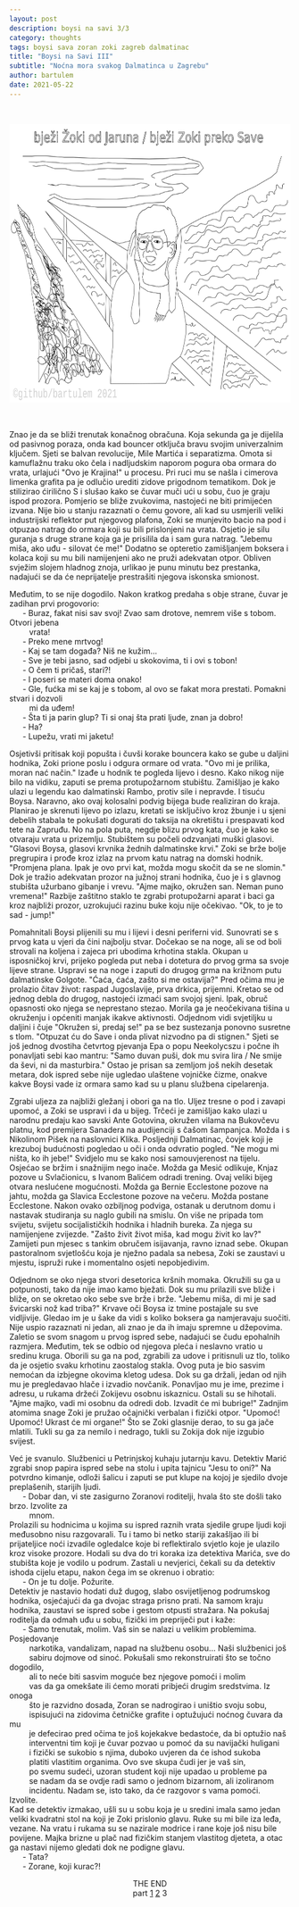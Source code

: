```yaml
---
layout: post
description: boysi na savi 3/3
category: thoughts
tags: boysi sava zoran zoki zagreb dalmatinac
title: "Boysi na Savi III"
subtitle: "Noćna mora svakog Dalmatinca u Zagrebu"
author: bartulem
date: 2021-05-22
---
```

<br/>
<p class="text-center">
  <img class="img-custom" alt="bns3" src="/img/boysi-na-savi-3.png" height="500" width="700"/>
</p>
<br/>

Znao je da se bliži trenutak konačnog obračuna. Koja sekunda ga je dijelila od pasivnog poraza, onda kad bouncer otključa bravu svojim univerzalnim ključem. Sjeti se balvan revolucije, Mile Martića i separatizma. Omota si kamuflažnu traku oko čela i nadljudskim naporom pogura oba ormara do vrata, urlajući "Ovo je Krajina!" u procesu. Pri ruci mu se našla i cimerova limenka grafita pa je odlučio urediti zidove prigodnom tematikom. Dok je stilizirao ćirilično S i slušao kako se čuvar muči ući u sobu, čuo je graju ispod prozora. Pomjerio se bliže zvukovima, nastojeći ne biti primijećen izvana. Nije bio u stanju razaznati o čemu govore, ali kad su usmjerili veliki industrijski reflektor put njegovog plafona, Zoki se munjevito bacio na pod i otpuzao natrag do ormara koji su bili prislonjeni na vrata. Osjetio je silu guranja s druge strane koja ga je prisilila da i sam gura natrag. "Jebemu miša, ako uđu - silovat će me!" Dodatno se opteretio zamišljanjem boksera i kolaca koji su mu bili namijenjeni ako ne pruži adekvatan otpor. Obliven svježim slojem hladnog znoja, urlikao je punu minutu bez prestanka, nadajući se da će neprijatelje prestrašiti njegova iskonska smionost.

Međutim, to se nije dogodilo. Nakon kratkog predaha s obje strane, čuvar je zadihan prvi progovorio: <br/>
&nbsp;&nbsp;&nbsp;&nbsp;&nbsp;&nbsp;- Buraz, fakat nisi sav svoj! Zvao sam drotove, nemrem više s tobom. Otvori jebena <br/>
&nbsp;&nbsp;&nbsp;&nbsp;&nbsp;&nbsp;&nbsp;&nbsp;&nbsp;vrata! <br/>
&nbsp;&nbsp;&nbsp;&nbsp;&nbsp;&nbsp;- Preko mene mrtvog! <br/>
&nbsp;&nbsp;&nbsp;&nbsp;&nbsp;&nbsp;- Kaj se tam događa? Niš ne kužim... <br/>
&nbsp;&nbsp;&nbsp;&nbsp;&nbsp;&nbsp;- Sve je tebi jasno, sad odjebi u skokovima, ti i ovi s tobon! <br/>
&nbsp;&nbsp;&nbsp;&nbsp;&nbsp;&nbsp;- O čem ti pričaš, stari?! <br/>
&nbsp;&nbsp;&nbsp;&nbsp;&nbsp;&nbsp;- I poseri se materi doma onako! <br/>
&nbsp;&nbsp;&nbsp;&nbsp;&nbsp;&nbsp;- Gle, fućka mi se kaj je s tobom, al ovo se fakat mora prestati. Pomakni stvari i dozvoli <br/> 
&nbsp;&nbsp;&nbsp;&nbsp;&nbsp;&nbsp;&nbsp;&nbsp;&nbsp;mi da uđem! <br/>
&nbsp;&nbsp;&nbsp;&nbsp;&nbsp;&nbsp;- Šta ti ja parin glup? Ti si onaj šta prati ljude, znan ja dobro! <br/>
&nbsp;&nbsp;&nbsp;&nbsp;&nbsp;&nbsp;- Ha? <br/>
&nbsp;&nbsp;&nbsp;&nbsp;&nbsp;&nbsp;- Lupežu, vrati mi jaketu! <br/>

Osjetivši pritisak koji popušta i čuvši korake bouncera kako se gube u daljini hodnika, Zoki prione poslu i odgura ormare od vrata. "Ovo mi je prilika, moran nać način." Izađe u hodnik te pogleda lijevo i desno. Kako nikog nije bilo na vidiku, zaputi se prema protupožarnom stubištu. Zamišljao je kako ulazi u legendu kao dalmatinski Rambo, protiv sile i nepravde. I tisuću Boysa. Naravno, ako ovaj kolosalni podvig bijega bude realiziran do kraja. Planirao je skrenuti lijevo po izlazu, kretati se isključivo kroz žbunje i u sjeni debelih stabala te pokušati dogurati do taksija na okretištu i prespavati kod tete na Zapruđu. No na pola puta, negdje blizu prvog kata, čuo je kako se otvaraju vrata u prizemlju. Stubištem su počeli odzvanjati muški glasovi. "Glasovi Boysa, glasovi krvnika žednih dalmatinske krvi." Zoki se brže bolje pregrupira i prođe kroz izlaz na prvom katu natrag na domski hodnik. "Promjena plana. Ipak je ovo prvi kat, možda mogu skočit da se ne slomin." Dok je tražio adekvatan prozor na južnoj strani hodnika, čuo je i s glavnog stubišta užurbano gibanje i vrevu. "Ajme majko, okružen san. Neman puno vremena!" Razbije zaštitno staklo te zgrabi protupožarni aparat i baci ga kroz najbliži prozor, uzrokujući razinu buke koju nije očekivao. "Ok, to je to sad - jump!"

Pomahnitali Boysi plijenili su mu i lijevi i desni periferni vid. Sunovrati se s prvog kata u vjeri da čini najbolju stvar. Dočekao se na noge, ali se od boli strovali na koljena i zajeca pri ubodima krhotina stakla. Okupan u isposničkoj krvi, prijeko pogleda put neba i dotetura do prvog grma sa svoje lijeve strane. Uspravi se na noge i zaputi do drugog grma na križnom putu dalmatinske Golgote. "Ćaća, ćaća, zašto si me ostavija?" Pred očima mu je prolazio čitav život: raspad Jugoslavije, prva drkica, prijemni. Kretao se od jednog debla do drugog, nastojeći izmaći sam svojoj sjeni. Ipak, obruč opasnosti oko njega se neprestano stezao. Morila ga je neočekivana tišina u okruženju i općeniti manjak ikakve aktivnosti. Odjednom vidi svjetiljku u daljini i čuje "Okružen si, predaj se!" pa se bez sustezanja ponovno susretne s tlom. "Otpuzat ću do Save i onda plivat nizvodno pa di stignen." Sjeti se još jednog dvostiha četvrtog pjevanja Epa o popu Neekolycszu i počne ih ponavljati sebi kao mantru: "Samo duvan puši, dok mu svira lira / Ne smije da ševi, ni da masturbira." Ostao je prisan sa zemljom još nekih desetak metara, dok ispred sebe nije ugledao ulaštene vojničke čizme, onakve kakve Boysi vade iz ormara samo kad su u planu službena cipelarenja.

Zgrabi uljeza za najbliži gležanj i obori ga na tlo. Uljez tresne o pod i zavapi upomoć, a Zoki se uspravi i da u bijeg. Trčeći je zamišljao kako ulazi u narodnu predaju kao savski Ante Gotovina, okružen vilama na Bukovčevu platnu, kod premijera Sanadera na audijenciji s čašom šampanjca. Možda i s Nikolinom Pišek na naslovnici Klika. Posljednji Dalmatinac, čovjek koji je krezuboj budućnosti pogledao u oči i onda odvratio pogled. "Ne mogu mi ništa, ko ih jebe!" Svidjelo mu se kako nosi samouvjerenost na tijelu. Osjećao se bržim i snažnijim nego inače. Možda ga Mesić odlikuje, Knjaz pozove u Svlačionicu, s Ivanom Balićem odradi trening. Ovaj veliki bijeg otvara neslućene mogućnosti. Možda ga Bernie Ecclestone pozove na jahtu, možda ga Slavica Ecclestone pozove na večeru. Možda postane Ecclestone. Nakon ovako ozbiljnog podviga, ostanak u derutnom domu i nastavak studiranja su naglo gubili na smislu. On više ne pripada tom svijetu, svijetu socijalističkih hodnika i hladnih bureka. Za njega su namijenjene zvijezde. "Zašto živit život miša, kad mogu živit ko lav?" Zamijeti pun mjesec s tankim obručem isijavanja, ravno iznad sebe. Okupan pastoralnom svjetlošću koja je nježno padala sa nebesa, Zoki se zaustavi u mjestu, ispruži ruke i momentalno osjeti nepobjedivim.

Odjednom se oko njega stvori desetorica kršnih momaka. Okružili su ga u potpunosti, tako da nije imao kamo bježati. Dok su mu prilazili sve bliže i bliže, on se okretao oko sebe sve brže i brže. "Jebemu miša, di mi je sad švicarski nož kad triba?" Krvave oči Boysa iz tmine postajale su sve vidljivije. Gledao im je u šake da vidi s koliko boksera ga namjeravaju suočiti. Nije uspio razaznati ni jedan, ali znao je da ih imaju spremne u džepovima. Zaletio se svom snagom u prvog ispred sebe, nadajući se čudu epohalnih razmjera. Međutim, tek se odbio od njegova pleća i neslavno vratio u sredinu kruga. Oborili su ga na pod, zgrabili za udove i pritisnuli uz tlo, toliko da je osjetio svaku krhotinu zaostalog stakla. Ovog puta je bio sasvim nemoćan da izbjegne okovima kletog udesa. Dok su ga držali, jedan od njih mu je pregledavao hlače i izvadio novčanik. Ponavljao mu je ime, prezime i adresu, u rukama držeći Zokijevu osobnu iskaznicu. Ostali su se hihotali. "Ajme majko, vadi mi osobnu da odredi dob. Izvadit će mi bubrige!" Zadnjim atomima snage Zoki je pružao očajnički verbalan i fizički otpor. "Upomoć! Upomoć! Ukrast će mi organe!" Što se Zoki glasnije derao, to su ga jače mlatili. Tukli su ga za nemilo i nedrago, tukli su Zokija dok nije izgubio svijest.

Već je svanulo. Službenici u Petrinjskoj kuhaju jutarnju kavu. Detektiv Marić zgrabi snop papira ispred sebe na stolu i upita tajnicu "Jesu to oni?" Na potvrdno kimanje, odloži šalicu i zaputi se put klupe na kojoj je sjedilo dvoje preplašenih, starijih ljudi. <br/>
&nbsp;&nbsp;&nbsp;&nbsp;&nbsp;&nbsp;- Dobar dan, vi ste zasigurno Zoranovi roditelji, hvala što ste došli tako brzo. Izvolite za <br/>
&nbsp;&nbsp;&nbsp;&nbsp;&nbsp;&nbsp;&nbsp;&nbsp;&nbsp;mnom. <br/>
Prolazili su hodnicima u kojima su ispred raznih vrata sjedile grupe ljudi koji međusobno nisu razgovarali. Tu i tamo bi netko stariji zakašljao ili bi prijateljice noći izvadile ogledalce koje bi reflektiralo svjetlo koje je ulazilo kroz visoke prozore. Hodali su dva do tri koraka iza detektiva Marića, sve do stubišta koje je vodilo u podrum. Zastali u nevjerici, čekali su da detektiv ishoda cijelu etapu, nakon čega im se okrenuo i obratio: <br/>
&nbsp;&nbsp;&nbsp;&nbsp;&nbsp;&nbsp;- On je tu dolje. Požurite. <br/>
Detektiv je nastavio hodati duž dugog, slabo osvijetljenog podrumskog hodnika, osjećajući da ga dvojac straga prisno prati. Na samom kraju hodnika, zaustavi se ispred sobe i gestom otpusti stražara. Na pokušaj roditelja da odmah uđu u sobu, fizički im prepriječi put i kaže: <br/>
&nbsp;&nbsp;&nbsp;&nbsp;&nbsp;&nbsp;- Samo trenutak, molim. Vaš sin se nalazi u velikim problemima. Posjedovanje <br/>
&nbsp;&nbsp;&nbsp;&nbsp;&nbsp;&nbsp;&nbsp;&nbsp;&nbsp;narkotika, vandalizam, napad na službenu osobu... Naši službenici još <br/>
&nbsp;&nbsp;&nbsp;&nbsp;&nbsp;&nbsp;&nbsp;&nbsp;&nbsp;sabiru dojmove od sinoć. Pokušali smo rekonstruirati što se točno dogodilo, <br/>
&nbsp;&nbsp;&nbsp;&nbsp;&nbsp;&nbsp;&nbsp;&nbsp;&nbsp;ali to neće biti sasvim moguće bez njegove pomoći i molim <br/>
&nbsp;&nbsp;&nbsp;&nbsp;&nbsp;&nbsp;&nbsp;&nbsp;&nbsp;vas da ga omekšate ili ćemo morati pribjeći drugim sredstvima. Iz onoga <br/>
&nbsp;&nbsp;&nbsp;&nbsp;&nbsp;&nbsp;&nbsp;&nbsp;&nbsp;što je razvidno dosada, Zoran se nadrogirao i uništio svoju sobu, <br/>
&nbsp;&nbsp;&nbsp;&nbsp;&nbsp;&nbsp;&nbsp;&nbsp;&nbsp;ispisujući na zidovima četničke grafite i optužujući noćnog čuvara da mu <br/>
&nbsp;&nbsp;&nbsp;&nbsp;&nbsp;&nbsp;&nbsp;&nbsp;&nbsp;je defecirao pred očima te još kojekakve bedastoće, da bi optužio naš <br/>
&nbsp;&nbsp;&nbsp;&nbsp;&nbsp;&nbsp;&nbsp;&nbsp;&nbsp;interventni tim koji je čuvar pozvao u pomoć da su navijački huligani <br/>
&nbsp;&nbsp;&nbsp;&nbsp;&nbsp;&nbsp;&nbsp;&nbsp;&nbsp;i fizički se sukobio s njima, duboko uvjeren da će ishod sukoba <br/>
&nbsp;&nbsp;&nbsp;&nbsp;&nbsp;&nbsp;&nbsp;&nbsp;&nbsp;platiti vlastitim organima. Ovo sve skupa čudi jer je vaš sin, <br/>
&nbsp;&nbsp;&nbsp;&nbsp;&nbsp;&nbsp;&nbsp;&nbsp;&nbsp;po svemu sudeći, uzoran student koji nije upadao u probleme pa <br/>
&nbsp;&nbsp;&nbsp;&nbsp;&nbsp;&nbsp;&nbsp;&nbsp;&nbsp;se nadam da se ovdje radi samo o jednom bizarnom, ali izoliranom <br/>
&nbsp;&nbsp;&nbsp;&nbsp;&nbsp;&nbsp;&nbsp;&nbsp;&nbsp;incidentu. Nadam se, isto tako, da će razgovor s vama pomoći. Izvolite. <br/>
Kad se detektiv izmakao, ušli su u sobu koja je u sredini imala samo jedan veliki kvadratni stol na koji je Zoki prislonio glavu. Ruke su mi bile iza leđa, vezane. Na vratu i rukama su se nazirale modrice i rane koje još nisu bile povijene. Majka brizne u plač nad fizičkim stanjem vlastitog djeteta, a otac ga nastavi nijemo gledati dok ne podigne glavu. <br/>
&nbsp;&nbsp;&nbsp;&nbsp;&nbsp;&nbsp;- Tata? <br/>
&nbsp;&nbsp;&nbsp;&nbsp;&nbsp;&nbsp;- Zorane, koji kurac?! <br/>

<center>THE END</center>
<center>part <a href="https://bartulem.github.io/scribe/2021/05/09/bartulem-boysi-na-savi/">1</a> <a href="https://bartulem.github.io/scribe/2021/05/15/bartulem-boysi-na-savi-2/">2</a> 3</center>

